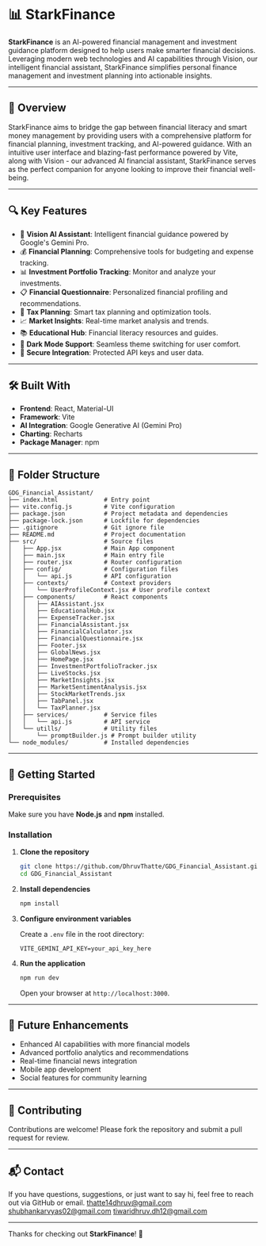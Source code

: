 
# 📊 StarkFinance

**StarkFinance** is an AI-powered financial management and investment guidance platform designed to help users make smarter financial decisions. Leveraging modern web technologies and AI capabilities through Vision, our intelligent financial assistant, StarkFinance simplifies personal finance management and investment planning into actionable insights.

---

## 🌟 Overview

StarkFinance aims to bridge the gap between financial literacy and smart money management by providing users with a comprehensive platform for financial planning, investment tracking, and AI-powered guidance. With an intuitive user interface and blazing-fast performance powered by Vite, along with Vision - our advanced AI financial assistant, StarkFinance serves as the perfect companion for anyone looking to improve their financial well-being.

---

## 🔍 Key Features

- 🤖 **Vision AI Assistant**: Intelligent financial guidance powered by Google's Gemini Pro.
- 💰 **Financial Planning**: Comprehensive tools for budgeting and expense tracking.
- 📊 **Investment Portfolio Tracking**: Monitor and analyze your investments.
- 📋 **Financial Questionnaire**: Personalized financial profiling and recommendations.
- 💸 **Tax Planning**: Smart tax planning and optimization tools.
- 📈 **Market Insights**: Real-time market analysis and trends.
- 📚 **Educational Hub**: Financial literacy resources and guides.
- 🌙 **Dark Mode Support**: Seamless theme switching for user comfort.
- 🔐 **Secure Integration**: Protected API keys and user data.

---

## 🛠️ Built With

- **Frontend**: React, Material-UI
- **Framework**: Vite
- **AI Integration**: Google Generative AI (Gemini Pro)
- **Charting**: Recharts
- **Package Manager**: npm

---

## 📂 Folder Structure

```
GDG_Financial_Assistant/
├── index.html             # Entry point
├── vite.config.js         # Vite configuration
├── package.json           # Project metadata and dependencies
├── package-lock.json      # Lockfile for dependencies
├── .gitignore             # Git ignore file
├── README.md              # Project documentation
├── src/                   # Source files
│   ├── App.jsx            # Main App component
│   ├── main.jsx           # Main entry file
│   ├── router.jsx         # Router configuration
│   ├── config/            # Configuration files
│   │   └── api.js         # API configuration
│   ├── contexts/          # Context providers
│   │   └── UserProfileContext.jsx # User profile context
│   ├── components/        # React components
│   │   ├── AIAssistant.jsx
│   │   ├── EducationalHub.jsx
│   │   ├── ExpenseTracker.jsx
│   │   ├── FinancialAssistant.jsx
│   │   ├── FinancialCalculator.jsx
│   │   ├── FinancialQuestionnaire.jsx
│   │   ├── Footer.jsx
│   │   ├── GlobalNews.jsx
│   │   ├── HomePage.jsx
│   │   ├── InvestmentPortfolioTracker.jsx
│   │   ├── LiveStocks.jsx
│   │   ├── MarketInsights.jsx
│   │   ├── MarketSentimentAnalysis.jsx
│   │   ├── StockMarketTrends.jsx
│   │   ├── TabPanel.jsx
│   │   └── TaxPlanner.jsx
│   ├── services/          # Service files
│   │   └── api.js         # API service
│   └── utills/            # Utility files
│       └── promptBuilder.js # Prompt builder utility
└── node_modules/          # Installed dependencies
```

---

## 🚀 Getting Started

### Prerequisites

Make sure you have **Node.js** and **npm** installed.

### Installation

1. **Clone the repository**

   ```bash
   git clone https://github.com/DhruvThatte/GDG_Financial_Assistant.git
   cd GDG_Financial_Assistant
   ```

2. **Install dependencies**

   ```bash
   npm install
   ```

3. **Configure environment variables**

   Create a `.env` file in the root directory:

   ```env
   VITE_GEMINI_API_KEY=your_api_key_here
   ```

4. **Run the application**

   ```bash
   npm run dev
   ```

   Open your browser at `http://localhost:3000`.

---

## 🤖 Future Enhancements

- Enhanced AI capabilities with more financial models
- Advanced portfolio analytics and recommendations
- Real-time financial news integration
- Mobile app development
- Social features for community learning

---

## 🤝 Contributing

Contributions are welcome! Please fork the repository and submit a pull request for review.

---

## 📬 Contact

If you have questions, suggestions, or just want to say hi, feel free to reach out via GitHub or email.
thatte14dhruv@gmail.com
shubhankarvyas02@gmail.com
tiwaridhruv.dh12@gmail.com

---

Thanks for checking out **StarkFinance**! 🚀
